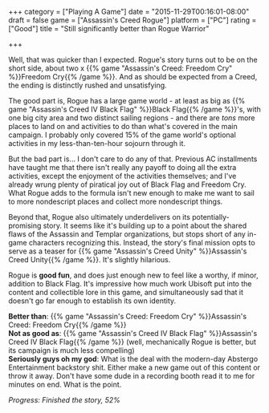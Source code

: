 +++
category = ["Playing A Game"]
date = "2015-11-29T00:16:01-08:00"
draft = false
game = ["Assassin's Creed Rogue"]
platform = ["PC"]
rating = ["Good"]
title = "Still significantly better than Rogue Warrior"

+++

Well, that was quicker than I expected.  Rogue's story turns out to be on the short side, about two x {{% game "Assassin's Creed: Freedom Cry" %}}Freedom Cry{{% /game %}}.  And as should be expected from a Creed, the ending is distinctly rushed and unsatisfying.

The good part is, Rogue has a large game world - at least as big as {{% game "Assassin's Creed IV Black Flag" %}}Black Flag{{% /game %}}'s, with one big city area and two distinct sailing regions - and there are <i>tons</i> more places to land on and activities to do than what's covered in the main campaign.  I probably only covered 15% of the game world's optional activities in my less-than-ten-hour sojourn through it.

But the bad part is... I don't care to do any of that.  Previous AC installments have taught me that there isn't really any payoff to doing all the extra activities, except the enjoyment of the activities themselves; and I've already wrung plenty of piratical joy out of Black Flag and Freedom Cry.  What Rogue adds to the formula isn't new enough to make me want to sail to more nondescript places and collect more nondescript things.

Beyond that, Rogue also ultimately underdelivers on its potentially-promising story.  It seems like it's building up to a point about the shared flaws of the Assassin and Templar organizations, but stops short of any in-game characters recognizing this.  Instead, the story's final mission opts to serve as a teaser for {{% game "Assassin's Creed Unity" %}}Assassin's Creed Unity{{% /game %}}.  It's slightly hilarious.

Rogue is <b>good fun</B>, and does just enough new to feel like a worthy, if minor, addition to Black Flag.  It's impressive how much work Ubisoft put into the content and collectible lore in this game, and simultaneously sad that it doesn't go far enough to establish its own identity.

<b>Better than</b>: {{% game "Assassin's Creed: Freedom Cry" %}}Assassin's Creed: Freedom Cry{{% /game %}}  
<b>Not as good as</b>: {{% game "Assassin's Creed IV Black Flag" %}}Assassin's Creed IV Black Flag{{% /game %}} (well, mechanically Rogue is better, but its campaign is much less compelling)  
<b>Seriously guys oh my god</b>: What is the deal with the modern-day Abstergo Entertainment backstory shit.  Either make a new game out of this content or throw it away.  Don't have some dude in a recording booth read it to me for minutes on end.  What is the point.

<i>Progress: Finished the story, 52%</i>
